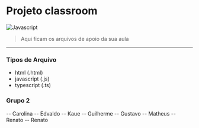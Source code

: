 # Projeto classroom 
![Javascript](https://upload.wikimedia.org/wikipedia/commons/thumb/9/99/Unofficial_JavaScript_logo_2.svg/260px-Unofficial_JavaScript_logo_2.svg.png "Javascript")

> Aqui ficam os arquivos de apoio da sua aula
 ---
 
 ### Tipos de Arquivo
 - html (.html)
 - javascript (.js)
 - typescript (.ts)

 ### Grupo 2

-- Carolina
-- Edvaldo
-- Kaue
-- Guilherme
-- Gustavo
-- Matheus
-- Renato
-- Renato
